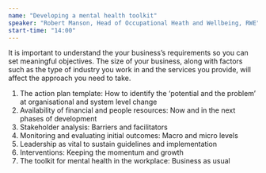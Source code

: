 ```yaml
---
name: "Developing a mental health toolkit"
speaker: "Robert Manson, Head of Occupational Heath and Wellbeing, RWE"
start-time: "14:00"
---
```


It is important to understand the your business’s requirements so you can set meaningful objectives. The size of your business, along with factors such as the type of industry you work in and the services you provide, will affect the approach you need to take.

1. The action plan template: How to identify the ‘potential and the problem’ at organisational and system level change
2. Availability of financial and people resources: Now and in the next phases of development
3. Stakeholder analysis: Barriers and facilitators
4. Monitoring and evaluating initial outcomes: Macro and micro levels
5. Leadership as vital to sustain guidelines and implementation
6. Interventions: Keeping the momentum and growth
7. The toolkit for mental health in the workplace: Business as usual
